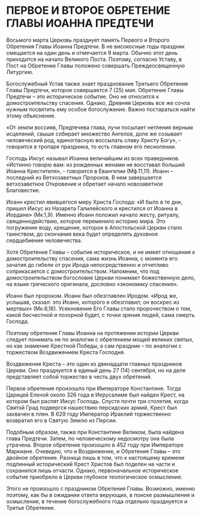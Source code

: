 # ПЕРВОЕ И ВТОРОЕ ОБРЕТЕНИЕ ГЛАВЫ ИОАННА ПРЕДТЕЧИ

Восьмого марта Церковь празднует память Первого и Второго Обретения Главы Иоанна Предтечи. В не високосные годы праздник смещается на один день и отмечается 9 марта. Обычно этот день приходится на начало Великого Поста. Поэтому, согласно Уставу, в Пост на Обретение Главы положено совершать Преждеосвященную Литургию.

Богослужебный Устав также знает празднование Третьего Обретения Главы Предтечи, которое совершается 7 (25) мая. Обретение Главы Предтечи – это историческое событие. Оно не относится к домостроительству спасения. Однако, Древняя Церковь все же сочла нужным посвятить ему особое богослужение. Важно постараться найти этому объяснение.

«От земли воссияв, Предтечева глава, лучи посылает нетления верным исцелений, свыше собирает множество Ангелов, доле же созывает человеческий род, единогласную воссылать славу Христу Богу», - говорится в тропаре праздника, то есть главном его песнопении.

Господь Иисус называл Иоанна величайшим из всех праведников. «Истинно говорю вам: из рожденных женами не восставал больший Иоанна Крестителя», - говорится в Евангелии (Мф.11,11). Иоанн – последний из Ветхозаветных Пророков. В нем завершается ветхозаветное Откровение и обретает начало новозаветное Благовестие.

Иоанн крестил явившегося миру Христа Господа: «И было в те дни, пришел Иисус из Назарета Галилейского и крестился от Иоанна в Иордане» (Мк.1,9). Именно Иоанн положил начало жесту, ритуалу, священнодействию, которое переменило историю мира. Это погружение воду, крещение, которое в Апостольской Церкви стало таинством, до скончания века будет определять духовное сердцебиение человечества.

Хотя Обретение Главы – событие историческое, и не имеет отношения к домостроительству спасения, сама жизнь Иоанна, с момента его зачатия до гибели от рук Ирода непосредственно и отчетливо соприкасается с домостроительством. Напомним, что под домостроительством богословие Церкви понимает божественную дело, на языке греческого оригинала, дословно «экономику спасения».

Иоанн был пророком. Иоанн был обезглавлен Иродом. «Ирод же, услышав, сказал: это Иоанн, которого я обезглавил; он воскрес из мертвых» (Мк.6,16). Усекновение Его Главы стало пророчеством о том, какой бесчестной и позорной будет, с точки зрения людей, сама смерть Господа.

Поэтому обретение Главы Иоанна на протяжении истории Церкви следует понимать не по аналогии с обретением мощей великих святых, но как знамение Крестной Победы, а сам праздник – по аналогии с торжеством Воздвижением Креста Господня.

Воздвижение Креста – это один из двенадцати главных праздников Церкви. Оно празднуется в единый день 27 (14) сентября, но на деле представляет собой торжество в честь двух обретений.

Первое обретение произошло при Императоре Константине. Тогда Царицей Еленой около 326 года в Иерусалиме был найден Крест, на котором был распят Иисус Господь. Спустя почти три столетия, когда Святой Град подвергся нашествию персидских армий, Крест был захвачен в плен. В 629 году Император Ираклий торжественно возвратил его в Святую Землю из Персии.

Подобным образом, также при Константине Великом, была найдена глава Предтечи. Затем, по человеческому недосмотру она была утрачена. Второе обретение произошло в 452 году при Императоре Маркиане. Очевидно, что и Воздвижение, и Обретение Главы – это двойное обретение. Разница лишь в том, что к настоящему времени подлинный исторический Крест Христов был поделен на части и сохранился лишь отчасти. Однако, первоначальное историческое событие приобрело в Церкви глубокое теологическое осмысление.

Этого не произошло с праздником Обретения Главы. Возможно, именно поэтому, как бы в ожидании ответа верующих, в поиске размышления и осмысления, в течение богослужебного года отдельно празднуется и Третье Обретение.
